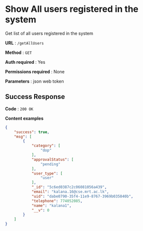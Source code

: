 # Show All users registered in the system

Get list of all users registered in the system

**URL** : `/getAllUsers`

**Method** : `GET`

**Auth required** : Yes

**Permissions required** : None

**Parameters** : json web token

## Success Response

**Code** : `200 OK`

**Content examples**


```json
{
    "success": true,
    "msg": [
        {
            "category": [
                "dop"
            ],
            "approvalStatus": [
                "pending"
            ],
            "user_type": [
                "user"
            ],
            "_id": "5c6ed0387c2c06081056a439",
            "email": "kalana.16@cse.mrt.ac.lk",
            "uid": "dabe0790-35f4-11e9-8767-3969b035840b",
            "telephone": 774052085,
            "name": "kalana1",
            "__v": 0
        }
    ]
}
```
